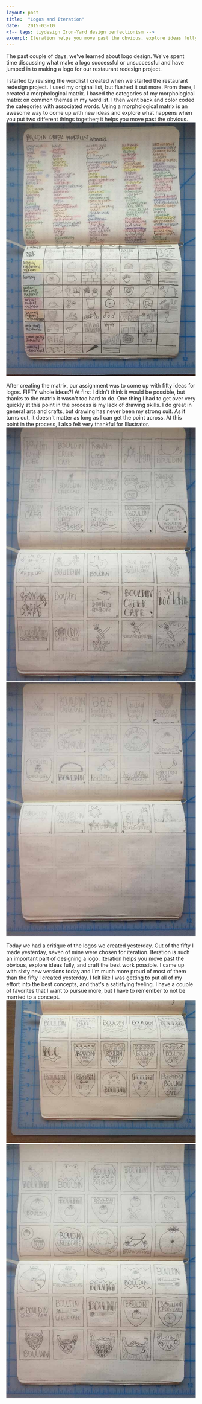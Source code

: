 ```yaml
---
layout: post
title:  "Logos and Iteration"
date:   2015-03-10
<!-- tags: tiydesign Iron-Yard design perfectionism -->
excerpt: Iteration helps you move past the obvious, explore ideas fully, and craft the best work possible. Because of iteration, I felt like I was getting to put all of my effort into the best concepts, and that's a satisfying feeling.
---
```


The past couple of days, we've learned about logo design. We've spent time discussing what make a logo successful or unsuccessful and have jumped in to making a logo for our restaurant redesign project. 

I started by revising the wordlist I created when we started the restaurant redesign project. I used my original list, but flushed it out more. From there, I created a morphological matrix. I based the categories of my morphological matrix on common themes in my wordlist. I then went back and color coded the categories with associated words. Using a morphological matrix is an awesome way to come up with new ideas and explore what happens when you put two different things together; it helps you move past the obvious.
<img src="/img/blog/restaurant-wordlist.JPG" alt="restaurant wordlist">
<br>

After creating the matrix, our assignment was to come up with fifty ideas for logos. FIFTY whole ideas?! At first I didn't think it would be possible, but thanks to the matrix it wasn't too hard to do. One thing I had to get over very quickly at this point in the process is my lack of drawing skills. I do great in general arts and crafts, but drawing has never been my strong suit. As it turns out, it doesn't matter as long as I can get the point across. At this point in the process, I also felt very thankful for Illustrator.
<img src="/img/blog/restaurant-firstlogos-1.JPG" alt="Restaurant Logos, First Round" class="post-float-image">
<img src="/img/blog/restaurant-firstlogos-2.JPG" alt="Restaurant Logos, First Round" class="post-float-image">
<br>

Today we had a critique of the logos we created yesterday. Out of the fifty I made yesterday, seven of mine were chosen for iteration. Iteration is such an important part of designing a logo. Iteration helps you move past the obvious, explore ideas fully, and craft the best work possible. I came up with sixty new versions today and I'm much more proud of most of them than the fifty I created yesterday. I felt like I was getting to put all of my effort into the best concepts, and that's a satisfying feeling. I have a couple of favorites that I want to pursue more, but I have to remember to not be married to a concept. 
<img src="/img/blog/restaurant-secondlogos-1.JPG" alt="Restaurant Logos, First Round" class="post-float-image">
<img src="/img/blog/restaurant-secondlogos-2.JPG" alt="Restaurant Logos, First Round" class="post-float-image">
